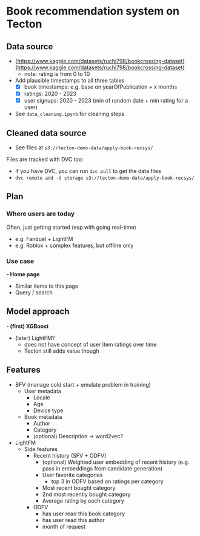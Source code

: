 # Book recommendation system on Tecton

## Data source

- [https://www.kaggle.com/datasets/ruchi798/bookcrossing-dataset](https://www.kaggle.com/datasets/ruchi798/bookcrossing-dataset)
    - note: rating is from 0 to 10
- Add plausible timestamps to all three tables
    - [x]  book timestamps: e.g. base on yearOfPublication + x months
    - [x]  ratings: 2020 - 2023
    - [x]  user signups: 2020 - 2023 (min of random date + min rating for a user)
- See `data_cleaning.ipynb` for cleaning steps

## Cleaned data source
- See files at `s3://tecton-demo-data/apply-book-recsys/`

Files are tracked with DVC too:
- If you have DVC, you can run `dvc pull` to get the data files
- `dvc remote add -d storage s3://tecton-demo-data/apply-book-recsys/`

## Plan
### Where users are today
Often, just getting started (esp with going real-time)

- e.g. Fanduel + LightFM
- e.g. Roblox + complex features, but offline only

### Use case

**- Home page**
- Similar items to this page
- Query / search

## Model approach

**- (first) XGBoost**
- (later) LightFM?
    - does not have concept of user item ratings over time
    - Tecton still adds value though

## Features

- BFV (manage cold start + emulate problem in training)
    - User metadata
        - Locale
        - Age
        - Device type
    - Book metadata
        - Author
        - Category
        - (optional) Description → word2vec?
- LightFM
    - Side features
        - Recent history (SFV + ODFV)
            - (optional) Weighted user embedding of recent history (e.g. pass in embeddings from candidate generation)
            - User favorite categories
                - top 3 in ODFV based on ratings per category
            - Most recent bought category
            - 2nd most recently bought category
            - Average rating by each category
        - ODFV
            - has user read this book category
            - has user read this author
            - month of request
